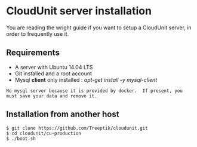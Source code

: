 # CloudUnit server installation

You are reading the wright guide if you want to setup a CloudUnit server, in order to frequently use it. 

## Requirements

* A server with Ubuntu 14.04 LTS
* Git installed and a root account
* Mysql **client** only installed : *apt-get install -y mysql-client*

```No mysql server because it is provided by docker.  If present, you must save your data and remove it. ```

## Installation from another host

```
$ git clone https://github.com/Treeptik/cloudunit.git
$ cd cloudunit/cu-production
$ ./boot.sh
```

